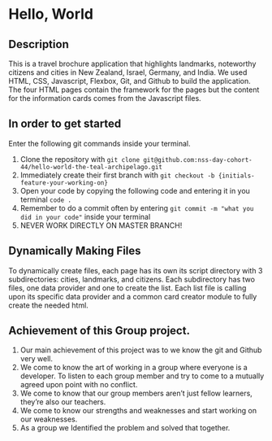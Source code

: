 # Hello, World

## Description

This is a travel brochure application that highlights landmarks, noteworthy citizens and cities in New Zealand, Israel, Germany, and India. We used HTML, CSS, Javascript, Flexbox, Git, and Github to build the application. The four HTML pages contain the framework for the pages but the content for the information cards comes from the Javascript files.

## In order to get started
Enter the following git commands inside your terminal.
1. Clone the repository with `git clone git@github.com:nss-day-cohort-44/hello-world-the-teal-archipelago.git`
2. Immediately create their first branch with `git checkout -b {initials-feature-your-working-on}`
3. Open your code by copying the following code and entering it in you terminal `code .`
4. Remember to do a commit often by entering `git commit -m "what you did in your code"` inside your terminal 
5. NEVER WORK DIRECTLY ON MASTER BRANCH!

## Dynamically Making Files
To dynamically create files, each page has its own its script directory with 3 subdirectories: cities, landmarks, and citizens. Each subdirectory has two files, one data provider and one to create the list. Each list file is calling upon its specific data provider and a common card creator module to fully create the needed html. 

## Achievement of this Group project.
1. Our main achievement of this project was to we know the git and Github very well.
2. We come to know the art of working in a group where everyone is a developer. To listen to each group member and try to come to a mutually agreed upon point with no conflict.
3. We come to know that our group members aren’t just fellow learners, they’re also our teachers.
4. We come to know our strengths and weaknesses and start working on our weaknesses.
5. As a group we Identified the problem and solved that together.
